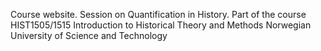 Course website. 
Session on Quantification in History.
Part of the course HIST1505/1515 Introduction to Historical Theory and Methods
Norwegian University of Science and Technology
